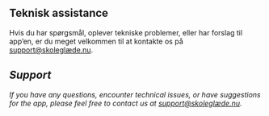 ## Teknisk assistance

Hvis du har spørgsmål, oplever tekniske problemer, eller har forslag til app’en, er du meget velkommen til at kontakte os på [support@skoleglæde.nu](mailto:support@skoleglæde.nu).

## _Support_

_If you have any questions, encounter technical issues, or have suggestions for the app, please feel free to contact us at [support@skoleglæde.nu](mailto:support@skoleglæde.nu)._
